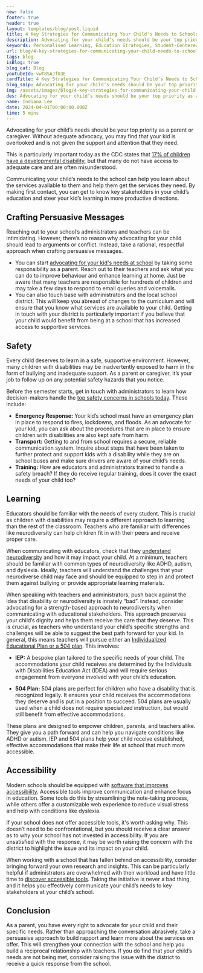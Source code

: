 ```yaml
---
new: false
footer: true
header: true
layout: templates/blog/post.liquid
title: 4 Key Strategies for Communicating Your Child's Needs to Schools
description: Advocating for your child’s needs should be your top priority as a parent or caregiver. Without adequate advocacy, you may find that your kid is overlooked and is not given the support and attention that they need.
keywords: Personalised Learning, Education Strategies, Student-Centered Learning, Classroom Innovation, Teacher Resources, Education Improvement, Customized Learning Plans
url: blog/4-key-strategies-for-communicating-your-child-needs-to-school/
tags: blog
isBlog: true
blog_cat: Blog
youtubeId: vwT8SAJfU3E
cardTitle: 4 Key Strategies for Communicating Your Child's Needs to Schools
blog_snip: Advocating for your child’s needs should be your top priority as a parent or caregiver. Without adequate advocacy, you may find that your kid is overlooked and is not given the support and attention that they need.
img: /assets/images/blog/4-key-strategies-for-communicating-your-child-needs-to-schools/4-key-strategies-for-communicating-your-child-needs-to-schools.png
des: Advocating for your child’s needs should be your top priority as a parent or caregiver.
name: Indiana Lee
date: 2024-04-01T00:00:00.000Z
time: 5 mins
---
```



Advocating for your child’s needs should be your top priority as a parent or caregiver. Without adequate advocacy, you may find that your kid is overlooked and is not given the support and attention that they need.

This is particularly important today as the CDC states that [17% of children have a developmental disability](https://www.cdc.gov/ncbddd/developmentaldisabilities/about.html), but that many do not have access to adequate care and are often misunderstood.

Communicating your child’s needs to the school can help you learn about the services available to them and help them get the services they need. By making first contact, you can get to know key stakeholders in your child’s education and steer your kid’s learning in more productive directions.

## Crafting Persuasive Messages

Reaching out to your school’s administrators and teachers can be intimidating. However, there’s no reason why advocating for your child should lead to arguments or conflict. Instead, take a rational, respectful approach when crafting persuasive messages.

- You can start [advocating for your kid's needs at school](https://www.childrenscolorado.org/conditions-and-advice/parenting/parenting-articles/advocating-for-your-child/) by taking some responsibility as a parent. Reach out to their teachers and ask what you can do to improve behaviour and enhance learning at home. Just be aware that many teachers are responsible for hundreds of children and may take a few days to respond to email queries and voicemails.
- You can also touch base with administrators and the local school district. This will keep you abreast of changes to the curriculum and will ensure that you know what services are available to your child. Getting in touch with your district is particularly important if you believe that your child would benefit from being at a school that has increased access to supportive services.

## Safety

Every child deserves to learn in a safe, supportive environment. However, many children with disabilities may be inadvertently exposed to harm in the form of bullying and inadequate support. As a parent or caregiver, it’s your job to follow up on any potential safety hazards that you notice.

Before the semester starts, get in touch with administrators to learn how decision-makers handle the [top safety concerns in schools today](https://www.emciwireless.com/top-5-school-communications-safety-priorities/). These include:

- **Emergency Response:** Your kid’s school must have an emergency plan in place to respond to fires, lockdowns, and floods. As an advocate for your kid, you can ask about the procedures that are in place to ensure children with disabilities are also kept safe from harm.
- **Transport:** Getting to and from school requires a secure, reliable communication system. Inquire about steps that have been taken to further protect and support kids with a disability while they are on school buses and make sure drivers are aware of your child’s needs.
- **Training:** How are educators and administrators trained to handle a safety breach? If they do receive regular training, does it cover the exact needs of your child too?

## Learning

Educators should be familiar with the needs of every student. This is crucial as children with disabilities may require a different approach to learning than the rest of the classroom. Teachers who are familiar with differences like neurodiversity can help children fit in with their peers and receive proper care.

When communicating with educators, check that they [understand neurodiversity](https://www.zocdoc.com/blog/what-does-it-mean-to-be-neurodivergent/) and how it may impact your child. At a minimum, teachers should be familiar with common types of neurodiversity like ADHD, autism, and dyslexia. Ideally, teachers will understand the challenges that your neurodiverse child may face and should be equipped to step in and protect them against bullying or provide appropriate learning materials.


When speaking with teachers and administrators, push back against the idea that disability or neurodiversity is innately “bad”. Instead, consider advocating for a strength-based approach to neurodiversity when communicating with educational stakeholders. This approach preserves your child’s dignity and helps them receive the care that they deserve. This is crucial, as teachers who understand your child’s specific strengths and challenges will be able to suggest the best path forward for your kid. In general, this means teachers will pursue either an [Individualized Educational Plan or a 504 plan](https://www.washington.edu/accesscomputing/what-difference-between-iep-and-504-plan). This involves: 

- **IEP:** A bespoke plan tailored to the specific needs of your child. The accommodations your child receives are determined by the Individuals with Disabilities Education Act (IDEA) and will require serious engagement from everyone involved with your child’s education. 

- **504 Plan:** 504 plans are perfect for children who have a disability that is recognized legally. It ensures your child receives the accommodations they deserve and is put in a position to succeed. 504 plans are usually used when a child does not require specialized instruction, but would still benefit from effective accommodations.

These plans are designed to empower children, parents, and teachers alike. They give you a path forward and can help you navigate conditions like ADHD or autism. IEP and 504 plans help your child receive established, effective accommodations that make their life at school that much more accessible. 


## Accessibility

Modern schools should be equipped with [software that improves accessibility](https://www.helperbird.com/blog/enhancing-inclusivity-role-of-accessibility-software-in-modern-classrooms-with-helperbird/). Accessible tools improve communication and enhance focus in education. Some tools do this by streamlining the note-taking process, while others offer a customizable web experience to reduce visual stress and help with conditions like dyslexia.

If your school does not offer accessible tools, it's worth asking why. This doesn’t need to be confrontational, but you should receive a clear answer as to why your school has not invested in accessibility. If you are unsatisfied with the response, it may be worth raising the concern with the district to highlight the issue and its impact on your child.

When working with a school that has fallen behind on accessibility, consider bringing forward your own research and insights. This can be particularly helpful if administrators are overwhelmed with their workload and have little time to [discover accessible tools](https://www.helperbird.com/blog/helping-students-thrive-with-helperbirds-accessibility-tools/). Taking the initiative is never a bad thing, and it helps you effectively communicate your child’s needs to key stakeholders at your child’s school.

## Conclusion

As a parent, you have every right to advocate for your child and their specific needs. Rather than approaching the conversation abrasively, take a persuasive approach to build rapport and learn more about the services on offer. This will strengthen your connection with the school and help you build a reciprocal relationship with teachers. If you do find that your child’s needs are not being met, consider raising the issue with the district to receive a quick response from the school.
